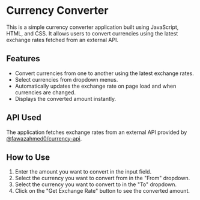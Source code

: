 # Currency Converter

This is a simple currency converter application built using JavaScript, HTML, and CSS. It allows users to convert currencies using the latest exchange rates fetched from an external API.

## Features

- Convert currencies from one to another using the latest exchange rates.
- Select currencies from dropdown menus.
- Automatically updates the exchange rate on page load and when currencies are changed.
- Displays the converted amount instantly.

## API Used

The application fetches exchange rates from an external API provided by [@fawazahmed0/currency-api](https://cdn.jsdelivr.net/npm/@fawazahmed0/currency-api@latest/v1/currencies).

## How to Use

1. Enter the amount you want to convert in the input field.
2. Select the currency you want to convert from in the "From" dropdown.
3. Select the currency you want to convert to in the "To" dropdown.
4. Click on the "Get Exchange Rate" button to see the converted amount.
